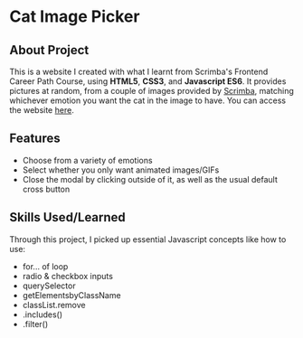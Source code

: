 # Cat Image Picker

## About Project

This is a website I created with what I learnt from Scrimba's Frontend Career Path Course, using **HTML5**, **CSS3**, and **Javascript ES6**. It provides pictures at random, from a couple of images provided by [Scrimba](https://scrimba.com/), matching whichever emotion you want the cat in the image to have. You can access the website [here](https://cat-image-picker.vercel.app/).

## Features

- Choose from a variety of emotions
- Select whether you only want animated images/GIFs
- Close the modal by clicking outside of it, as well as the usual default cross button

## Skills Used/Learned

Through this project, I picked up essential Javascript concepts like how to use:
- for... of loop
- radio & checkbox inputs
- querySelector
- getElementsbyClassName
- classList.remove
- .includes()
- .filter()

